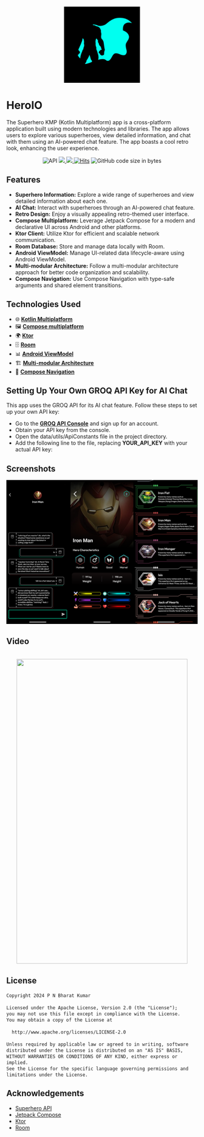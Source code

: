 <div align="center">
</br>
<img src="https://github.com/PalankiBharat/HeroIo/blob/master/composeApp/src/androidMain/ic_launcher_hero-playstore.png" width="200" height="200" />
</div>

# HeroIO
The Superhero KMP (Kotlin Multiplatform) app is a cross-platform application built using modern technologies and libraries. The app allows users to explore various superheroes, view detailed information, and chat with them using an AI-powered chat feature. The app boasts a cool retro look, enhancing the user experience.

<p align="center">
  <img alt="API" src="https://img.shields.io/badge/Api%2021+-50f270?logo=android&logoColor=black&style=for-the-badge"/></a>
  
  <a href="https://kotlinlang.org">
      <img src="https://img.shields.io/badge/Kotlin-2.0.00-blue.svg?style=for-the-badge&logo=kotlin"/>
  </a>
  
  <a href="https://github.com/PalankiBharat/HeroIo/stargazers">
      <img src="https://img.shields.io/github/stars/PalankiBharat/HeroIo?color=ffff00&style=for-the-badge"/>
  </a>
  
  <a href="https://hits.sh/github.com/PalankiBharat/HeroIo/">
      <img alt="Hits" src="https://hits.sh/github.com/PalankiBharat/HeroIo.svg?style=for-the-badge&label=Views&extraCount=0&color=ff3f6f"/></a>
  </a>
  
  <img alt="GitHub code size in bytes" src="https://img.shields.io/github/languages/code-size/PalankiBharat/HeroIo?style=for-the-badge">
  
  </br>
</p>

## Features

- **Superhero Information:** Explore a wide range of superheroes and view detailed information about each one.
- **AI Chat:** Interact with superheroes through an AI-powered chat feature.
- **Retro Design:** Enjoy a visually appealing retro-themed user interface.
- **Compose Multiplatform:** Leverage Jetpack Compose for a modern and declarative UI across Android and other platforms.
- **Ktor Client:** Utilize Ktor for efficient and scalable network communication.
- **Room Database:** Store and manage data locally with Room.
- **Android ViewModel:** Manage UI-related data lifecycle-aware using Android ViewModel.
- **Multi-modular Architecture:** Follow a multi-modular architecture approach for better code organization and scalability.
- **Compose Navigation:** Use Compose Navigation with type-safe arguments and shared element transitions.

## Technologies Used

- 🌐 **[Kotlin Multiplatform](https://www.jetbrains.com/kotlin-multiplatform/)**
- 🖼️ **[Compose multiplatform](https://www.jetbrains.com/lp/compose-multiplatform/)**
- 🌍 **[Ktor](https://ktor.io/docs/client-create-new-application.html)**
- 🗄️ **[Room](https://developer.android.com/kotlin/multiplatform/room)**
- 📊 **[Android ViewModel](https://www.jetbrains.com/help/kotlin-multiplatform-dev/compose-viewmodel.html)**
- 🏗️ **[Multi-modular Architecture](https://developer.android.com/studio/build/multi-module)**
- 🧭 **[Compose Navigation](https://www.jetbrains.com/help/kotlin-multiplatform-dev/compose-navigation-routing.html)**

## Setting Up Your Own GROQ API Key for AI Chat
This app uses the GROQ API for its AI chat feature. Follow these steps to set up your own API key:

- Go to the [**GROQ API Console**](https://console.groq.com/keys) and sign up for an account.
- Obtain your API key from the console.
- Open the data/utils/ApiConstants file in the project directory.
- Add the following line to the file, replacing **YOUR_API_KEY** with your actual API key:

## Screenshots 
![Banner](https://github.com/PalankiBharat/HeroIo/blob/master/screenshots/Collage.png)

## Video 
<div align="center">
</br>
<img src="https://github.com/PalankiBharat/HeroIo/blob/master/screenshots/Check%20about%20your%20favrite%20Hero.gif" width="450" height="800" />
</div>


## License
```
Copyright 2024 P N Bharat Kumar

Licensed under the Apache License, Version 2.0 (the "License");
you may not use this file except in compliance with the License.
You may obtain a copy of the License at

  http://www.apache.org/licenses/LICENSE-2.0

Unless required by applicable law or agreed to in writing, software
distributed under the License is distributed on an "AS IS" BASIS,
WITHOUT WARRANTIES OR CONDITIONS OF ANY KIND, either express or implied.
See the License for the specific language governing permissions and
limitations under the License.
```

## Acknowledgements

- [Superhero API](https://akabab.github.io/superhero-api/api/)
- [Jetpack Compose](https://developer.android.com/jetpack/compose)
- [Ktor](https://ktor.io)
- [Room](https://developer.android.com/training/data-storage/room)
